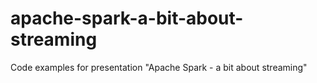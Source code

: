 # apache-spark-a-bit-about-streaming
Code examples for presentation "Apache Spark - a bit about streaming"
